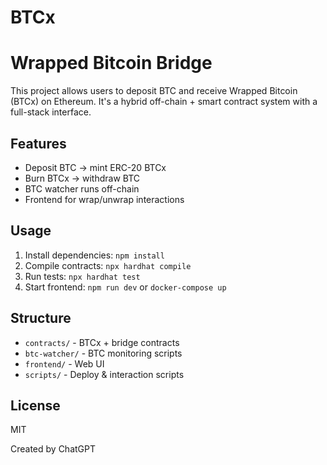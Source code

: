 # BTCx

# Wrapped Bitcoin Bridge

This project allows users to deposit BTC and receive Wrapped Bitcoin (BTCx) on Ethereum. It's a hybrid off-chain + smart contract system with a full-stack interface.

## Features

- Deposit BTC → mint ERC-20 BTCx
- Burn BTCx → withdraw BTC
- BTC watcher runs off-chain
- Frontend for wrap/unwrap interactions

## Usage

1. Install dependencies: `npm install`
2. Compile contracts: `npx hardhat compile`
3. Run tests: `npx hardhat test`
4. Start frontend: `npm run dev` or `docker-compose up`

## Structure

- `contracts/` - BTCx + bridge contracts
- `btc-watcher/` - BTC monitoring scripts
- `frontend/` - Web UI
- `scripts/` - Deploy & interaction scripts

## License

MIT

Created by ChatGPT
